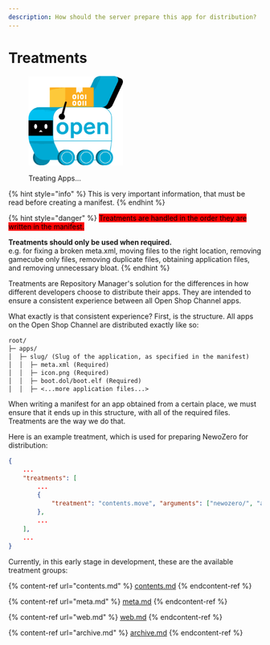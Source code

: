 ```yaml
---
description: How should the server prepare this app for distribution?
---
```


# Treatments

<figure><img src="../../.gitbook/assets/repository-manager-logo.svg" alt="" width="188"><figcaption><p>Treating Apps...</p></figcaption></figure>

{% hint style="info" %}
This is very important information, that must be read before creating a manifest.
{% endhint %}

{% hint style="danger" %}
<mark style="background-color:red;">Treatments are handled in the order they are written in the manifest.</mark>



**Treatments should only be used when required.**\
e.g. for fixing a broken meta.xml, moving files to the right location, removing gamecube only files, removing duplicate files, obtaining application files, and removing unnecessary bloat.
{% endhint %}

Treatments are Repository Manager's solution for the differences in how different developers choose to distribute their apps. They are intended to ensure a consistent experience between all Open Shop Channel apps.

What exactly is that consistent experience? First, is the structure. All apps on the Open Shop Channel are distributed exactly like so:

```
root/
├─ apps/
│  ├─ slug/ (Slug of the application, as specified in the manifest)
│  │  ├─ meta.xml (Required)
│  │  ├─ icon.png (Required)
│  │  ├─ boot.dol/boot.elf (Required)
│  │  ├─ <...more application files...>
```

When writing a manifest for an app obtained from a certain place, we must ensure that it ends up in this structure, with all of the required files. Treatments are the way we do that.

Here is an example treatment, which is used for preparing NewoZero for distribution:

```json
{
    ...
    "treatments": [
        ...
        {
            "treatment": "contents.move", "arguments": ["newozero/", "apps/newozero/"]
        },
        ...
    ],
    ...
}
```

Currently, in this early stage in development, these are the available treatment groups:

{% content-ref url="contents.md" %}
[contents.md](contents.md)
{% endcontent-ref %}

{% content-ref url="meta.md" %}
[meta.md](meta.md)
{% endcontent-ref %}

{% content-ref url="web.md" %}
[web.md](web.md)
{% endcontent-ref %}

{% content-ref url="archive.md" %}
[archive.md](archive.md)
{% endcontent-ref %}
